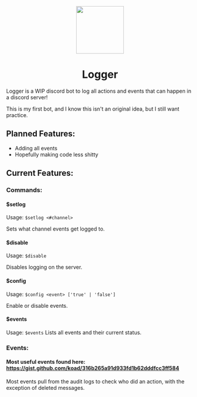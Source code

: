 <div align="center">

<img width="128" src="https://media.discordapp.net/attachments/737388909197262948/796812054253797376/logger.png" />

# Logger

</div>

Logger is a WIP discord bot to log all actions and events that can happen in a discord server!

This is my first bot, and I know this isn't an original idea, but I still want practice.

## Planned Features:

- Adding all events
- Hopefully making code less shitty

## Current Features:

### Commands:

#### $setlog

Usage: `$setlog <#channel>`

Sets what channel events get logged to.

#### $disable

Usage: `$disable`

Disables logging on the server.

#### $config

Usage: `$config <event> ['true' | 'false']`

Enable or disable events.

#### $events

Usage: `$events`
Lists all events and their current status.

### Events:

#### Most useful events found here: https://gist.github.com/koad/316b265a91d933fd1b62dddfcc3ff584

Most events pull from the audit logs to check who did an action, with the exception of deleted messages.
